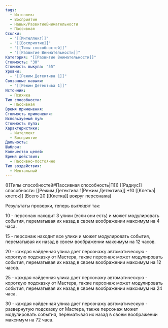 ```yaml
---
tags:
  - Интеллект
  - Восприятие
  - Навык/РазвитиеВнимательности
  - Пассивная
Ссылки:
  - "[[Интеллект]]"
  - "[[Восприятие]]"
  - "[[Типы способностей]]"
  - "[[Развитие Внимательности]]"
Категория: "[[Развитие Внимательности]]"
Стоимость: "30"
Стоимость выкупа: "55"
Уровни:
  - "[[Режим Детектива 1]]"
Связанные навыки:
  - "[[Режим Детектива 1]]"
Источник:
  - Психика
Тип способности:
  - Пассивная
Время применения: 
Стоимость применения: 
Используемый пул: 
Стоимость пула: 
Характеристики:
  - Интеллект
  - Восприятие
Дальность: 
Шаблон: 
Количество целей: 
Время действия:
  - Пассивно-постоянно
Тип воздействия:
  - Ментальный
---
```

([[Типы способностей#Пассивная способность|П]]) [[Радиус]] способности: [[Режим Детектива 1|Режим Детектива]] +10 [[Клетка|клеток]] (Всего 20 [[Клетка]] вокруг персонажа)

Результаты проверки, теперь выглядят так:

10 - персонаж находит 3 улики (если они есть) и может модулировать события, перематывая их назад в своем воображении максимум на 4 часа.

15 - персонаж находит все улики и может модулировать события, перематывая их назад в своем воображении максимум на 12 часов.

20 - каждая найденная улика дает персонажу автоматическую - короткую подсказку от Мастера, также персонаж может модулировать события, перематывая их назад в своем воображении максимум на 12 часов.

25 - каждая найденная улика дает персонажу автоматическую - короткую подсказку от Мастера, также персонаж может модулировать события, перематывая их назад в своем воображении максимум на 24 часа.

30 - каждая найденная улика дает персонажу автоматическую - развернутую подсказку от Мастера, также персонаж может модулировать события, перематывая их назад в своем воображении максимум на 
72 часа.

